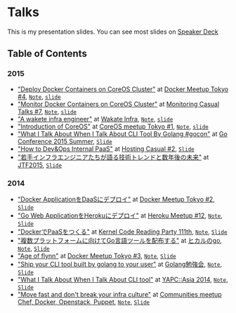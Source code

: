 Talks
====

This is my presentation slides. You can see most slides on [Speaker Deck](https://speakerdeck.com/)

## Table of Contents

### 2015


- ["Deploy Docker Containers on CoreOS Cluster"](https://speakerdeck.com/tcnksm/coreoskurasutanidockerkontenawodepuroi-number-dockerjp) at [Docker Meetup Tokyo #4](http://connpass.com/event/10318/), [`Note`](/2015/01/docker-meetup-tokyo4.md), [`slide`](/2015/01/docker-meetup-tokyo4.key)
- ["Monitor Docker Containers on CoreOS Cluster"](https://speakerdeck.com/tcnksm/coreoskurasutafalsedockerkontenafalsejian-shi-number-monitoringcasual) at [Monitoring Casual Talks #7](http://www.zusaar.com/event/9807003), [`Note`](/2015/01/monitoring-casual-7.md), [`slide`](/2015/01/)
- ["A wakete infra engineer"](https://speakerdeck.com/tcnksm/aruruo-shou-inhuraenziniafalsexian-zhuang-que-ren-number-wakateinfra) at [Wakate Infra](), [`Note`](/2015/02/wakate-infra.md), [`slide`](/2015/02/wakate-infra.key)
- ["Introduction of CoreOS"](https://speakerdeck.com/tcnksm/introduction-of-coreos-at-coreos-meetup-tokyo-number-1-number-coreosjp) at [CoreOS meetup Tokyo #1](http://coreos-meetup-tokyo.connpass.com/event/12596/), [`Note`](/2015/04/coreos-meetup-tokyo1.md), [`slide`](/2015/04/coreos-meetup-tokyo1.key)
- ["What I Talk About When I Talk About CLI Tool By Golang #gocon"](https://speakerdeck.com/tcnksm/what-i-talk-about-when-i-talk-about-cli-tool-by-golang-number-gocon) at [Go Conference 2015 Summer](http://gocon.connpass.com/event/14063/), [`Slide`](/2015/06/gocon-summer.key)
- ["How to Dev&Ops Internal PaaS"](https://speakerdeck.com/tcnksm/how-to-dev-and-ops-internal-paas) at [Hosting Casual #2](http://www.zusaar.com/event/9057007), [`Slide`](/2015/06/hostingcasual2.key)
- ["若手インフラエンジニアたちが語る技術トレンドと数年後の未来"](http://go-talks.appspot.com/github.com/tcnksm/talks/2015/07/jtf2015.slide#1) at [JTF2015](http://2015.techfesta.jp/), [`Slide`](2015/07/jtf2015.slide)


### 2014

- ["Docker ApplicationをDaaSにデプロイ"](https://speakerdeck.com/tcnksm/docker-applicationwodaasnidepuroi-number-dockerjp) at [Docker Meetup Tokyo #2](http://connpass.com/event/5640/), [`Slide`](/2014/04/docker-meetup-tokyo2.key)
- ["Go Web ApplicationをHerokuにデプロイ"](https://speakerdeck.com/tcnksm/go-web-applicationwoherokunidepuroi-plus-heroku-on-docker-number-herokujp) at [Heroku Meetup #12](http://herokujp.doorkeeper.jp/events/10902), [`Note`](/2014/05/heroku-meetup12.md), [`Slide`](/2014/05/heroku-meetup12.key)
- ["DockerでPaaSをつくる"](https://speakerdeck.com/tcnksm/dockerdepaaswotukuru-number-ylug-111) at [Kernel Code Reading Party 111th](http://kernel.doorkeeper.jp/events/10433), [`Note`](/2014/05/kernel-code-reading-party111.md), [`Slide`](/2014/05/kernel-code-reading-party111.key)
- ["複数プラットフォームに向けてGo言語ツールを配布する"](https://speakerdeck.com/tcnksm/fu-shu-puratutohuomunigoyan-yu-falseturuwopei-bu-suru-number-hikarie-go) at [ヒカルのgo](http://connpass.com/event/6579/), [`Note`](/2014/06/hikarie-go.md), [`Slide`](/2014/06/hikarie-go.key)
- ["Age of flynn"](https://speakerdeck.com/tcnksm/flynnfalseshi-dai-number-dockerjp) at [Docker Meetup Tokyo #3](http://connpass.com/event/6998/), [`Note`](/2014/07/docker-meetup-tokyo3.md), [`Slide`](/2014/07/docker-meetup-tokyo3.key)
- ["Ship your CLI tool built by golang to your user"](https://speakerdeck.com/tcnksm/ship-your-cli-tool-built-by-golang-to-your-user-number-golangstudy) at [Golang勉強会](http://connpass.com/event/7814/), [`Note`](/2014/08/golang-study.md), [`Slide`](/2014/08/golang-study.key)
- ["What I Talk About When I Talk About CLI tool"](https://speakerdeck.com/tcnksm/komandorainturunituiteyu-rutokinipu-falseyu-rukoto-number-yapcasia) at [YAPC::Asia 2014](http://yapcasia.org/2014/talk/show/b49cc53a-027b-11e4-9357-07b16aeab6a4), [`Note`](/2014/08/yapc-2014.md), [`Slide`](/2014/08/yapc-2014.key)
- ["Move fast and don't break your infra culture"](https://speakerdeck.com/tcnksm/move-fast-dont-break-your-infra-configuraiontion) at [Communities meetup Chef, Docker, Openstack, Puppet](http://eventregist.com/e/ChefDockerOpenStack), [`Note`](/2014/10/docker-comunity-meetup.md), [`Slide`](/2014/10/docker-comunity-meetup.key)
